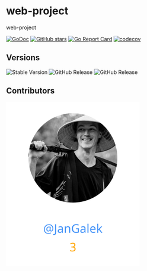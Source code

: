 # web-project
web-project


[![GoDoc](https://pkg.go.dev/badge/github.com/gouef/web-project.svg)](https://pkg.go.dev/github.com/gouef/web-project)
[![GitHub stars](https://img.shields.io/github/stars/gouef/web-project?style=social)](https://github.com/gouef/web-project/stargazers)
[![Go Report Card](https://goreportcard.com/badge/github.com/gouef/web-project)](https://goreportcard.com/report/github.com/gouef/web-project)
[![codecov](https://codecov.io/github/gouef/web-project/branch/main/graph/badge.svg?token=YUG8EMH6Q8)](https://codecov.io/github/gouef/web-project)

## Versions
![Stable Version](https://img.shields.io/github/v/release/gouef/web-project?label=Stable&labelColor=green)
![GitHub Release](https://img.shields.io/github/v/release/gouef/web-project?label=RC&include_prereleases&filter=*rc*&logoSize=diago)
![GitHub Release](https://img.shields.io/github/v/release/gouef/web-project?label=Beta&include_prereleases&filter=*beta*&logoSize=diago)

## Contributors

<div>
<span>
  <a href="https://github.com/JanGalek"><img src="https://raw.githubusercontent.com/gouef/lust-goddess/refs/heads/contributors-svg/.github/contributors/JanGalek.svg" alt="JanGalek" /></a>
</span>
</div>

